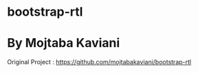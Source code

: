 bootstrap-rtl
=============

By Mojtaba Kaviani
=============
Original Project : https://github.com/mojtabakaviani/bootstrap-rtl
